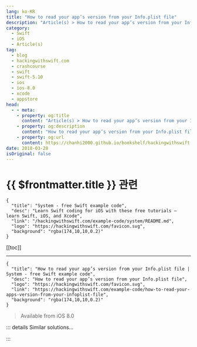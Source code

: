 ```yaml
---
lang: ko-KR
title: "How to read your app’s version from your Info.plist file"
description: "Article(s) > How to read your app’s version from your Info.plist file"
category:
  - Swift
  - iOS
  - Article(s)
tag: 
  - blog
  - hackingwithswift.com
  - crashcourse
  - swift
  - swift-5.10
  - ios
  - ios-8.0
  - xcode
  - appstore
head:
  - - meta:
    - property: og:title
      content: "Article(s) > How to read your app’s version from your Info.plist file"
    - property: og:description
      content: "How to read your app’s version from your Info.plist file"
    - property: og:url
      content: https://chanhi2000.github.io/bookshelf/hackingwithswift.com/example-code/how-to-read-your-apps-version-from-your-infoplist-file.html
date: 2018-03-28
isOriginal: false
---
```


# {{ $frontmatter.title }} 관련

```component VPCard
{
  "title": "System - free Swift example code",
  "desc": "Learn Swift coding for iOS with these free tutorials – learn Swift, iOS, and Xcode",
  "link": "/hackingwithswift.com/example-code/system/README.md",
  "logo": "https://hackingwithswift.com/favicon.svg",
  "background": "rgba(174,10,10,0.2)"
}
```

[[toc]]

---

```component VPCard
{
  "title": "How to read your app’s version from your Info.plist file | System - free Swift example code",
  "desc": "How to read your app’s version from your Info.plist file",
  "logo": "https://hackingwithswift.com/favicon.svg",
  "link": "https://hackingwithswift.com/example-code/how-to-read-your-apps-version-from-your-infoplist-file",
  "background": "rgba(174,10,10,0.2)"
}
```

> Available from iOS 8.0

<!-- TODO: 작성 -->

<!-- 
All iOS apps must store an app version number in their Info.plist file, but there’s no build-in way to get that as a string you can use in your code.

Fortunately, we can write a small extension to `UIApplication` that reads the Info.plist file and returns a version number automatically. This might not exist for some reason, so we’re going to make a static variable that returns an optional string in case there was a problem reading it.

Here’s the code:

```swift
extension UIApplication {
    static var appVersion: String? {
        return Bundle.main.object(forInfoDictionaryKey: "CFBundleShortVersionString") as? String
    }
}
```

-->

::: details Similar solutions…

<!--
/example-code/system/how-to-run-code-when-your-app-is-terminated">How to run code when your app is terminated 
/example-code/uikit/how-to-localize-your-ios-app">How to localize your iOS app 
/example-code/uikit/how-to-change-your-app-icon-dynamically-with-setalternateiconname">How to change your app icon dynamically with setAlternateIconName() 
/example-code/language/how-to-install-a-beta-version-of-swift">How to install a beta version of Swift 
/example-code/system/how-to-decode-json-from-your-app-bundle-the-easy-way">How to decode JSON from your app bundle the easy way</a>
-->

:::

